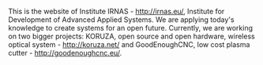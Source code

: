 This is the website of Institute IRNAS - http://irnas.eu/, Institute for Development of Advanced Applied Systems. We are applying today's knowledge to create systems for an open future. Currently, we are working on two bigger projects: KORUZA, open source and open hardware, wireless optical system - http://koruza.net/ and GoodEnoughCNC, low cost plasma cutter - http://goodenoughcnc.eu/. 
